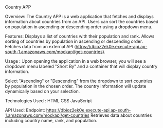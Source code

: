 Country APP

Overview:
The Country APP is a web application that fetches and displays information about countries from an API. Users can sort the countries based on population in ascending or descending order using a dropdown menu.

Features:
Displays a list of countries with their population and rank.
Allows sorting of countries by population in ascending or descending order.
Fetches data from an external API (https://dbioz2ek0e.execute-api.ap-south-1.amazonaws.com/mockapi/get-countries).


Usage :
Upon opening the application in a web browser, you will see a dropdown menu labeled "Short By" and a container that will display country information.

Select "Ascending" or "Descending" from the dropdown to sort countries by population in the chosen order.
The country information will update dynamically based on your selection.

Technologies Used :
HTML
CSS
JavaScript

API Used:
Endpoint: https://dbioz2ek0e.execute-api.ap-south-1.amazonaws.com/mockapi/get-countries
Retrieves data about countries including country name, rank, and population.

